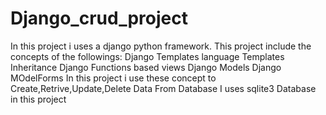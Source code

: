 # Django_crud_project
In this project i uses a django python framework.
This project include the concepts of the followings:
Django Templates language
Templates Inheritance
Django Functions based views
Django Models
Django MOdelForms
In this project i use these concept to Create,Retrive,Update,Delete Data From Database
I uses sqlite3 Database in this project

